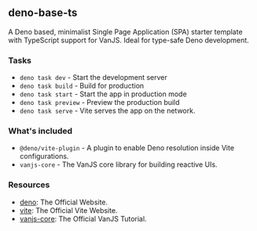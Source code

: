 ## deno-base-ts

A Deno based, minimalist Single Page Application (SPA) starter template with
TypeScript support for VanJS. Ideal for type-safe Deno development.

### Tasks

- `deno task dev` - Start the development server
- `deno task build` - Build for production
- `deno task start` - Start the app in production mode
- `deno task preview` - Preview the production build
- `deno task serve` - Vite serves the app on the network.

### What's included

- `@deno/vite-plugin` - A plugin to enable Deno resolution inside Vite
  configurations.
- `vanjs-core` - The VanJS core library for building reactive UIs.

### Resources

- [deno](https://deno.com): The Official Website.
- [vite](https://vite.dev): The Official Vite Website.
- [vanjs-core](https://vanjs.org/tutorial): The Official VanJS Tutorial.
